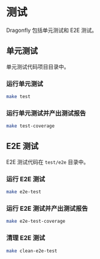 # 测试

Dragonfly 包括单元测试和 E2E 测试。

## 单元测试

单元测试代码项目目录中。

### 运行单元测试

```bash
make test
```

### 运行单元测试并产出测试报告

```bash
make test-coverage
```

## E2E 测试

E2E 测试代码在 `test/e2e` 目录中。

### 运行 E2E 测试

```bash
make e2e-test
```

### 运行 E2E 测试并产出测试报告

```bash
make e2e-test-coverage
```

### 清理 E2E 测试

```bash
make clean-e2e-test
```
